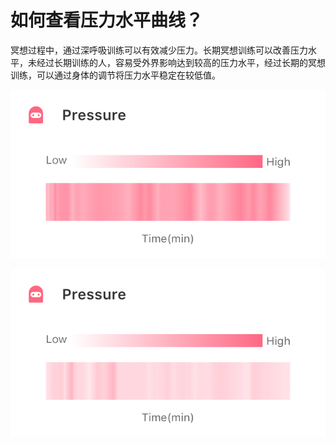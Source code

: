 # 如何查看压力水平曲线？

冥想过程中，通过深呼吸训练可以有效减少压力。长期冥想训练可以改善压力水平，未经过长期训练的人，容易受外界影响达到较高的压力水平，经过长期的冥想训练，可以通过身体的调节将压力水平稳定在较低值。

![一般情况下的冥想压力水平（整体在较高水平）](media/%E4%B8%80%E8%88%AC%E6%83%85%E5%86%B5%E4%B8%8B%E7%9A%84%E5%86%A5%E6%83%B3%E5%8E%8B%E5%8A%9B%E6%B0%B4%E5%B9%B3%EF%BC%88%E6%95%B4%E4%BD%93%E5%9C%A8%E8%BE%83%E9%AB%98%E6%B0%B4%E5%B9%B3%EF%BC%89.png)


![长期训练后的冥想压力水平（整体较低水平）](media/%E9%95%BF%E6%9C%9F%E8%AE%AD%E7%BB%83%E5%90%8E%E7%9A%84%E5%86%A5%E6%83%B3%E5%8E%8B%E5%8A%9B%E6%B0%B4%E5%B9%B3%EF%BC%88%E6%95%B4%E4%BD%93%E8%BE%83%E4%BD%8E%E6%B0%B4%E5%B9%B3%EF%BC%89.png)
